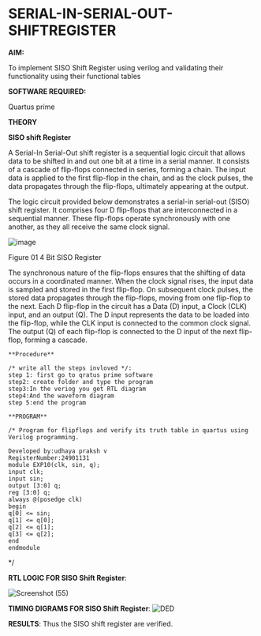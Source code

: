 # SERIAL-IN-SERIAL-OUT-SHIFTREGISTER

**AIM:**

To implement  SISO Shift Register using verilog and validating their functionality using their functional tables

**SOFTWARE REQUIRED:**

Quartus prime

**THEORY**

**SISO shift Register**

A Serial-In Serial-Out shift register is a sequential logic circuit that allows data to be shifted in and out one bit at a time in a serial manner. It consists of a cascade of flip-flops connected in series, forming a chain. The input data is applied to the first flip-flop in the chain, and as the clock pulses, the data propagates through the flip-flops, ultimately appearing at the output.

The logic circuit provided below demonstrates a serial-in serial-out (SISO) shift register. It comprises four D flip-flops that are interconnected in a sequential manner. These flip-flops operate synchronously with one another, as they all receive the same clock signal.

![image](https://github.com/naavaneetha/SERIAL-IN-SERIAL-OUT-SHIFTREGISTER/assets/154305477/e81c4072-37f9-46c6-8145-566764b74c3a)

Figure 01 4 Bit SISO Register

The synchronous nature of the flip-flops ensures that the shifting of data occurs in a coordinated manner. When the clock signal rises, the input data is sampled and stored in the first flip-flop. On subsequent clock pulses, the stored data propagates through the flip-flops, moving from one flip-flop to the next.
Each D flip-flop in the circuit has a Data (D) input, a Clock (CLK) input, and an output (Q). The D input represents the data to be loaded into the flip-flop, while the CLK input is connected to the common clock signal. The output (Q) of each flip-flop is connected to the D input of the next flip-flop, forming a cascade.
```
**Procedure**

/* write all the steps invloved */:
step 1: first go to qratus prime software
step2: create folder and type the program
step3:In the veriog you get RTL diagram
step4:And the waveform diagram
step 5:end the program 
```
```
**PROGRAM**

/* Program for flipflops and verify its truth table in quartus using Verilog programming.

Developed by:udhaya praksh v
RegisterNumber:24901131
module EXP10(clk, sin, q);
input clk;
input sin;
output [3:0] q;
reg [3:0] q;
always @(posedge clk)
begin
q[0] <= sin;
q[1] <= q[0];
q[2] <= q[1];
q[3] <= q[2];
end
endmodule
```
*/

**RTL LOGIC FOR SISO Shift Register**:

![Screenshot (55)](https://github.com/user-attachments/assets/217bd5f8-91e9-44cf-a8fb-28e50c7fd012)


**TIMING DIGRAMS FOR SISO Shift Register**:
![DED](https://github.com/user-attachments/assets/8e6a4b96-01c5-4c97-8995-e9f1c8f6e07e)



**RESULTS**:
Thus the SISO shift register are verified.
